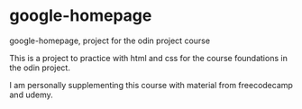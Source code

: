 # google-homepage
google-homepage, project for the odin project course

This is a project to practice with html and css for the course foundations in the odin project.

I am personally supplementing this course with material from freecodecamp and udemy.